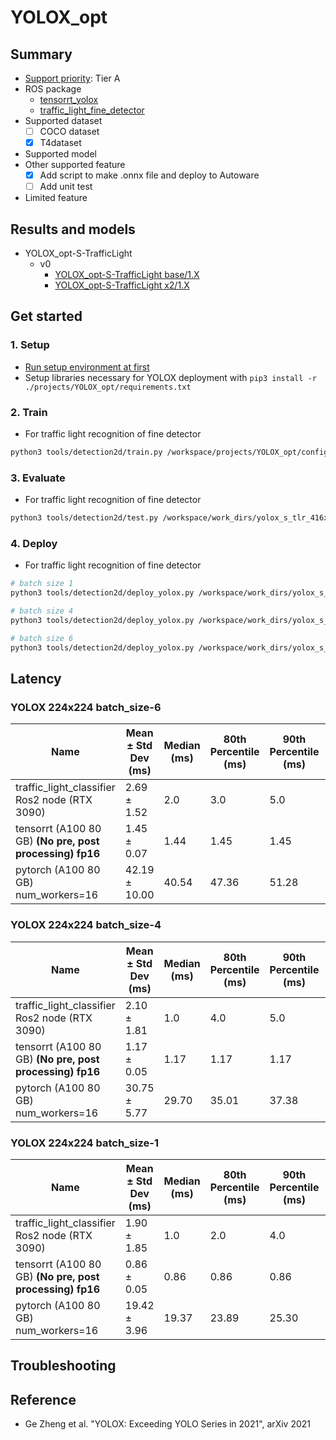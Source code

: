 # YOLOX_opt
## Summary

- [Support priority](https://github.com/tier4/AWML/blob/main/docs/design/autoware_ml_design.md#support-priority): Tier A
- ROS package
  - [tensorrt_yolox](https://github.com/autowarefoundation/autoware.universe/tree/main/perception/tensorrt_yolox)
  - [traffic_light_fine_detector](https://github.com/autowarefoundation/autoware.universe/tree/main/perception/autoware_traffic_light_fine_detector)
- Supported dataset
  - [ ] COCO dataset
  - [x] T4dataset
- Supported model
- Other supported feature
  - [x] Add script to make .onnx file and deploy to Autoware
  - [ ] Add unit test
- Limited feature

## Results and models

- YOLOX_opt-S-TrafficLight
  - v0
    - [YOLOX_opt-S-TrafficLight base/1.X](./docs/YOLOX_opt-S-TrafficLight/v1/base.md)
    - [YOLOX_opt-S-TrafficLight x2/1.X](./docs/YOLOX_opt-S-TrafficLight/v1/x2.md)

## Get started
### 1. Setup

- [Run setup environment at first](/tools/setting_environment/)
- Setup libraries necessary for YOLOX deployment with `pip3 install -r ./projects/YOLOX_opt/requirements.txt`
### 2. Train

- For traffic light recognition of fine detector

```bash
python3 tools/detection2d/train.py /workspace/projects/YOLOX_opt/configs/t4dataset/YOLOX_opt-S-TrafficLight/yolox_s_tlr_416x416_pedcar_t4dataset.py
```

### 3. Evaluate

- For traffic light recognition of fine detector

```bash
python3 tools/detection2d/test.py /workspace/work_dirs/yolox_s_tlr_416x416_pedcar_t4dataset/yolox_s_tlr_416x416_pedcar_t4dataset.py /workspace/work_dirs/yolox_s_tlr_416x416_pedcar_t4dataset/epoch_300.pth
```

### 4. Deploy

- For traffic light recognition of fine detector

```bash
# batch size 1
python3 tools/detection2d/deploy_yolox.py /workspace/work_dirs/yolox_s_tlr_416x416_pedcar_t4dataset/epoch_300.pth --input_size 416 416 --model yolox-s --batch_size 1 --output_onnx_file tlr_car_ped_yolox_s_batch_1.onnx

# batch size 4
python3 tools/detection2d/deploy_yolox.py /workspace/work_dirs/yolox_s_tlr_416x416_pedcar_t4dataset/epoch_300.pth --input_size 416 416 --model yolox-s --batch_size 4 --output_onnx_file tlr_car_ped_yolox_s_batch_4.onnx

# batch size 6
python3 tools/detection2d/deploy_yolox.py /workspace/work_dirs/yolox_s_tlr_416x416_pedcar_t4dataset/epoch_300.pth --input_size 416 416 --model yolox-s --batch_size 6 --output_onnx_file tlr_car_ped_yolox_s_batch_6.onnx
```

## Latency

### YOLOX 224x224 batch_size-6

| Name                                                    | Mean ± Std Dev (ms) | Median (ms) | 80th Percentile (ms) | 90th Percentile (ms) | 95th Percentile (ms) | 99th Percentile (ms)   |  
|---------------------------------------------------------|----------------------|------------|----------------------|----------------------|----------------------|------------------------|  
| traffic_light_classifier Ros2 node (RTX 3090)           | 2.69 ± 1.52          | 2.0        | 3.0                  | 5.0                  | 6.0                  | 8.00                   |  
| tensorrt (A100 80 GB) **(No pre, post processing) fp16**| 1.45 ± 0.07          | 1.44       | 1.45                 | 1.45                 | 1.45                 | 1.46                   |
| pytorch (A100 80 GB) num_workers=16                     | 42.19 ± 10.00        | 40.54      | 47.36                | 51.28                | 55.14                | 68.69                  |  

### YOLOX 224x224 batch_size-4

| Name                                                    | Mean ± Std Dev (ms) | Median (ms) | 80th Percentile (ms) | 90th Percentile (ms) | 95th Percentile (ms) | 99th Percentile (ms)   |  
|---------------------------------------------------------|----------------------|------------|----------------------|----------------------|----------------------|------------------------|  
| traffic_light_classifier Ros2 node (RTX 3090)           | 2.10 ± 1.81          | 1.0        | 4.0                  | 5.0                  | 6.0                  | 8.00                   |  
| tensorrt (A100 80 GB) **(No pre, post processing) fp16**| 1.17 ± 0.05          | 1.17       | 1.17                 | 1.17                 | 1.18                 | 1.18                   |
| pytorch (A100 80 GB) num_workers=16                     | 30.75 ± 5.77         | 29.70      | 35.01                | 37.38                | 39.46                | 46.72                  |  

### YOLOX 224x224 batch_size-1

| Name                                                    | Mean ± Std Dev (ms) | Median (ms) | 80th Percentile (ms) | 90th Percentile (ms) | 95th Percentile (ms) | 99th Percentile (ms)   |  
|---------------------------------------------------------|----------------------|------------|----------------------|----------------------|----------------------|------------------------|  
| traffic_light_classifier Ros2 node (RTX 3090)           | 1.90 ± 1.85          | 1.0        | 2.0                  | 4.0                  | 5.0                  | 6.00                   |  
| tensorrt (A100 80 GB) **(No pre, post processing) fp16**| 0.86 ± 0.05          | 0.86       | 0.86                 | 0.86                 | 0.86                 | 0.87                   |  
| pytorch (A100 80 GB) num_workers=16                     | 19.42 ± 3.96         | 19.37      | 23.89                | 25.30                | 26.37                | 29.27                  |  


## Troubleshooting

## Reference

- Ge Zheng et al. "YOLOX: Exceeding YOLO Series in 2021", arXiv 2021
